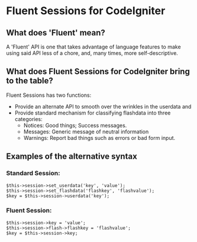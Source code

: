 Fluent Sessions for CodeIgniter
===============================
What does 'Fluent' mean?
------------------------

A 'Fluent' API is one that takes advantage of language features to make using
said API less of a chore, and, many times, more self-descriptive.

What does Fluent Sessions for CodeIgniter bring to the table?
-------------------------------------------------------------

Fluent Sessions has two functions:

- Provide an alternate API to smooth over the wrinkles in the userdata and
- Provide standard mechanism for classifying flashdata into three
  categories:
  - Notices: Good things; Success messages.
  - Messages: Generic message of neutral information
  - Warnings: Report bad things such as errors or bad form input.

Examples of the alternative syntax
----------------------------------

### Standard Session:
    $this->session->set_userdata('key', 'value');
    $this->session->set_flashdata('flashkey', 'flashvalue');
    $key = $this->session->userdata('key');
### Fluent Session:
    $this->session->key = 'value';
    $this->session->flash->flashkey = 'flashvalue';
    $key = $this->session->key;


